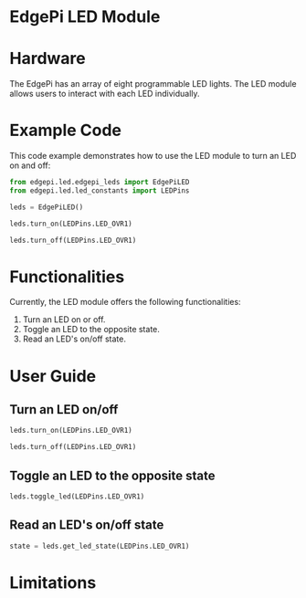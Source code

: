 # EdgePi LED Module

# Hardware

The EdgePi has an array of eight programmable LED lights. The LED module allows users to interact with each LED individually.

# Example Code
This code example demonstrates how to use the LED module to turn an LED on and off:
```python
from edgepi.led.edgepi_leds import EdgePiLED
from edgepi.led.led_constants import LEDPins

leds = EdgePiLED()

leds.turn_on(LEDPins.LED_OVR1)

leds.turn_off(LEDPins.LED_OVR1)
```

# Functionalities

Currently, the LED module offers the following functionalities:
1. Turn an LED on or off.
2. Toggle an LED to the opposite state.
3. Read an LED's on/off state.

# User Guide

## Turn an LED on/off
```python
leds.turn_on(LEDPins.LED_OVR1)

leds.turn_off(LEDPins.LED_OVR1)
```

## Toggle an LED to the opposite state
```python
leds.toggle_led(LEDPins.LED_OVR1)
```

## Read an LED's on/off state
```python
state = leds.get_led_state(LEDPins.LED_OVR1)
```

# Limitations
